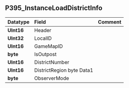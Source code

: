 ## P395\_InstanceLoadDistrictInfo ##
| **Datatype** | **Field** | **Comment** |
|:-------------|:----------|:------------|
| **UInt16** | Header |  |
| **UInt32** | LocalID |  |
| **UInt16** | GameMapID |  |
| **byte** | IsOutpost |  |
| **UInt16** | DistrictNumber |  |
| **UInt16** | DistrictRegion byte Data1 |  |
| **byte** | ObserverMode |  |